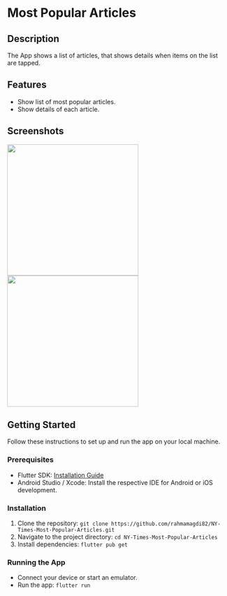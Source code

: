 # Most Popular Articles

## Description
The App shows a list of articles, that shows details when items on the list are tapped.

## Features
- Show list of most popular articles.
- Show details of each article.

## Screenshots

<div>
<img src="https://github.com/rahmamagdi82/NY-Times-Most-Popular-Articles/assets/98878812/cf4a8b0f-46f3-4efc-a278-f0d1926e5dd0" width="300">
<img src="https://github.com/rahmamagdi82/NY-Times-Most-Popular-Articles/assets/98878812/408423df-2789-4f8c-9571-c9af732c9122" width="300">
</div>

## Getting Started
Follow these instructions to set up and run the app on your local machine.

### Prerequisites
- Flutter SDK: [Installation Guide](https://flutter.dev/docs/get-started/install)
- Android Studio / Xcode: Install the respective IDE for Android or iOS development.

### Installation
1. Clone the repository: `git clone https://github.com/rahmamagdi82/NY-Times-Most-Popular-Articles.git`
2. Navigate to the project directory: `cd NY-Times-Most-Popular-Articles`
3. Install dependencies: `flutter pub get`

### Running the App
- Connect your device or start an emulator.
- Run the app: `flutter run`
